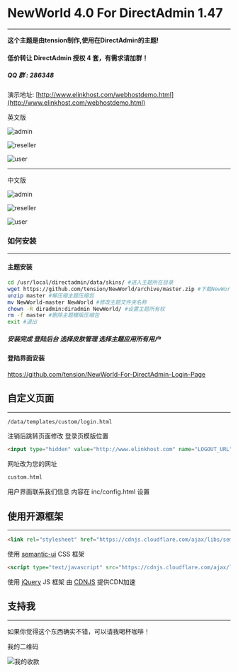# NewWorld 4.0 For DirectAdmin 1.47
---

**这个主题是由tension制作,使用在DirectAdmin的主题!**

#### 低价转让 DirectAdmin 授权 4 套，有需求请加群！

##### QQ 群 : 286348

演示地址: [http://www.elinkhost.com/webhostdemo.html](http://www.elinkhost.com/webhostdemo.html)

英文版

![admin](http://ww3.sinaimg.cn/large/6211b300gw1erj583g1ifj20yl13hn59.jpg)

![reseller](http://ww1.sinaimg.cn/large/6211b300gw1erj589wqy7j20yl1257aa.jpg)

![user](http://ww1.sinaimg.cn/large/6211b300gw1erj58fjk1fj20yl14hqbd.jpg)

---

中文版

![admin](http://ww1.sinaimg.cn/large/6211b300gw1eq691uqwusj210b13hwlu.jpg)

![reseller](http://ww3.sinaimg.cn/large/6211b300gw1eq691r1s8vj210b11rwk6.jpg)

![user](http://ww1.sinaimg.cn/large/6211b300gw1eq69210hwmj210b11rqai.jpg)


### 如何安装
---


#### 主题安装
```sh
cd /usr/local/directadmin/data/skins/ #进入主题所在目录
wget https://github.com/tension/NewWorld/archive/master.zip #下载NewWorld主题模版压缩包
unzip master #解压缩主题压缩包
mv NewWorld-master NewWorld #修改主题文件夹名称
chown -R diradmin:diradmin NewWorld/ #设置主题所有权
rm -f master #删除主题模版压缩包
exit #退出
```

##### 安装完成 登陆后台 选择皮肤管理 选择主题应用所有用户


#### 登陆界面安装 ####

https://github.com/tension/NewWorld-For-DirectAdmin-Login-Page


## 自定义页面
---


```html
/data/templates/custom/login.html
```
注销后跳转页面修改
登录页模版位置

```html
<input type="hidden" value="http://www.elinkhost.com" name="LOGOUT_URL"/>
```
网址改为您的网址



```html
custom.html
```

用户界面联系我们信息 内容在 inc/config.html 设置


## 使用开源框架
---


```html
<link rel="stylesheet" href="https://cdnjs.cloudflare.com/ajax/libs/semantic-ui/1.11.4/semantic.min.css">
```

使用 [semantic-ui](http://semantic-ui.com/) CSS 框架

```html
<script type="text/javascript" src="https://cdnjs.cloudflare.com/ajax/libs/jquery/1.11.2/jquery.min.js"></script>
```

使用 [jQuery](http://jquery.com/) JS 框架 由 [CDNJS](http://www.cdnjs.com/) 提供CDN加速

## 支持我
---


如果你觉得这个东西确实不错，可以请我喝杯咖啡！

我的二维码

![我的收款](http://ww1.sinaimg.cn/large/6211b300gw1efs74kpta6j205y05y74x.jpg)
